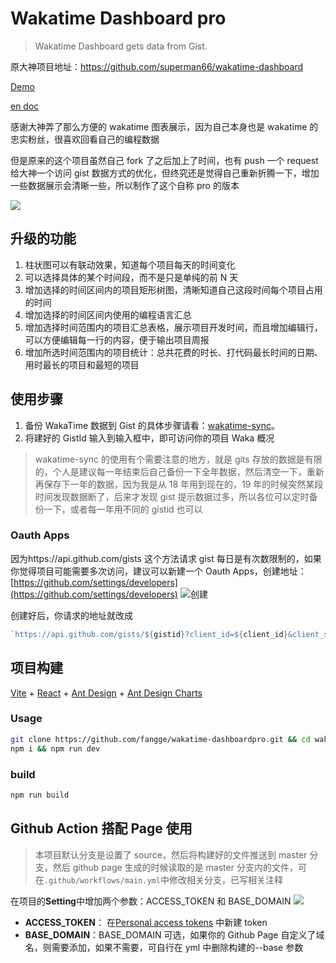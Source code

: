 # Wakatime Dashboard pro

> Wakatime Dashboard gets data from Gist.

原大神项目地址：https://github.com/superman66/wakatime-dashboard

[Demo](https://wakatime.mrfangge.com/`)

[en doc](README_en.md)

感谢大神弄了那么方便的 wakatime 图表展示，因为自己本身也是 wakatime 的忠实粉丝，很喜欢回看自己的编程数据

但是原来的这个项目虽然自己 fork 了之后加上了时间，也有 push 一个 request 给大神一个访问 gist 数据方式的优化，但终究还是觉得自己重新折腾一下，增加一些数据展示会清晰一些，所以制作了这个自称 pro 的版本

![](https://diy-assets.msstatic.com/mrfangge/dashborad.png)

## 升级的功能

1. 柱状图可以有联动效果，知道每个项目每天的时间变化
2. 可以选择具体的某个时间段，而不是只是单纯的前 N 天
3. 增加选择的时间区间内的项目矩形树图，清晰知道自己这段时间每个项目占用的时间
4. 增加选择的时间区间内使用的编程语言汇总
5. 增加选择时间范围内的项目汇总表格，展示项目开发时间，而且增加编辑行，可以方便编辑每一行的内容，便于输出项目周报
6. 增加所选时间范围内的项目统计：总共花费的时长、打代码最长时间的日期、用时最长的项目和最短的项目

## 使用步骤

1. 备份 WakaTime 数据到 Gist 的具体步骤请看：[wakatime-sync](https://github.com/superman66/wakatime-sync)。
2. 将建好的 GistId 输入到输入框中，即可访问你的项目 Waka 概况

> wakatime-sync 的使用有个需要注意的地方，就是 gits 存放的数据是有限的，个人是建议每一年结束后自己备份一下全年数据，然后清空一下，重新再保存下一年的数据，因为我是从 18 年用到现在的，19 年的时候突然某段时间发现数据断了，后来才发现 gist 提示数据过多，所以各位可以定时备份一下，或者每一年用不同的 gistid 也可以

### Oauth Apps

因为https://api.github.com/gists 这个方法请求 gist 每日是有次数限制的，如果你觉得项目可能需要多次访问，建议可以新建一个 Oauth Apps，创建地址：[https://github.com/settings/developers](https://github.com/settings/developers)
![创建](https://diy-assets.msstatic.com/mrfangge/sce.png)

创建好后，你请求的地址就改成

```javascript
`https://api.github.com/gists/${gistid}?client_id=${client_id}&client_secret={$client_secret}`;
```

## 项目构建

[Vite](https://cn.vitejs.dev/) + [React](https://zh-hans.reactjs.org/) + [Ant Design](https://ant.design/index-cn) + [Ant Design Charts](https://charts.ant.design/)

### Usage

```bash
git clone https://github.com/fangge/wakatime-dashboardpro.git && cd wakatime-dashboardv2
npm i && npm run dev
```

### build

```bash
npm run build
```

## Github Action 搭配 Page 使用

> 本项目默认分支是设置了 source，然后将构建好的文件推送到 master 分支，然后 github page 生成的时候读取的是 master 分支内的文件，可在`.github/workflows/main.yml`中修改相关分支，已写相关注释

在项目的**Setting**中增加两个参数：ACCESS_TOKEN 和 BASE_DOMAIN
![](https://diy-assets.msstatic.com/mrfangge/sc2.jpg)

- **ACCESS_TOKEN**： 在[Personal access tokens](https://github.com/settings/tokens) 中新建 token
- **BASE_DOMAIN**：BASE_DOMAIN 可选，如果你的 Github Page 自定义了域名，则需要添加，如果不需要，可自行在 yml 中删除构建的--base 参数
